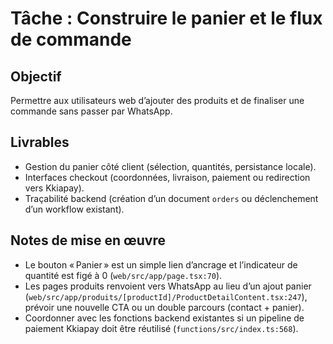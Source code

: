 # Tâche : Construire le panier et le flux de commande

## Objectif
Permettre aux utilisateurs web d’ajouter des produits et de finaliser une commande sans passer par WhatsApp.

## Livrables
- Gestion du panier côté client (sélection, quantités, persistance locale).
- Interfaces checkout (coordonnées, livraison, paiement ou redirection vers Kkiapay).
- Traçabilité backend (création d’un document `orders` ou déclenchement d’un workflow existant).

## Notes de mise en œuvre
- Le bouton « Panier » est un simple lien d’ancrage et l’indicateur de quantité est figé à 0 (`web/src/app/page.tsx:70`).
- Les pages produits renvoient vers WhatsApp au lieu d’un ajout panier (`web/src/app/produits/[productId]/ProductDetailContent.tsx:247`), prévoir une nouvelle CTA ou un double parcours (contact + panier).
- Coordonner avec les fonctions backend existantes si un pipeline de paiement Kkiapay doit être réutilisé (`functions/src/index.ts:568`).

